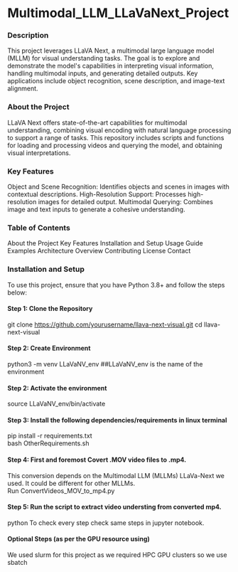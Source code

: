 # Multimodal_LLM_LLaVaNext_Project

### Description
This project leverages LLaVA Next, a multimodal large language model (MLLM) for visual understanding tasks. The goal is to explore and demonstrate the model's capabilities in interpreting visual information, handling multimodal inputs, and generating detailed outputs. Key applications include object recognition, scene description, and image-text alignment.

### About the Project
LLaVA Next offers state-of-the-art capabilities for multimodal understanding, combining visual encoding with natural language processing to support a range of tasks. This repository includes scripts and functions for loading and processing videos and querying the model, and obtaining visual interpretations.

### Key Features
Object and Scene Recognition: Identifies objects and scenes in images with contextual descriptions.
High-Resolution Support: Processes high-resolution images for detailed output.
Multimodal Querying: Combines image and text inputs to generate a cohesive understanding.

### Table of Contents
About the Project
Key Features
Installation and Setup
Usage Guide
Examples
Architecture Overview
Contributing
License
Contact

### Installation and Setup
To use this project, ensure that you have Python 3.8+ and follow the steps below:
#### Step 1: Clone the Repository
git clone https://github.com/yourusername/llava-next-visual.git
cd llava-next-visual

#### Step 2: Create Environment <br />
python3 -m venv LLaVaNV_env      ##LLaVaNV_env is the name of the environment

#### Step 2: Activate the environment
source LLaVaNV_env/bin/activate 

#### Step 3: Install the following dependencies/requirements in linux terminal <br />
pip install -r requirements.txt <br />
bash OtherRequirements.sh <br />

#### Step 4: First and foremost Covert .MOV video files to .mp4. 
This conversion depends on the Multimodal LLM (MLLMs) LLaVa-Next we used. It could be different for other MLLMs.<br />
Run ConvertVideos_MOV_to_mp4.py

#### Step 5: Run the script to extract video understing from converted mp4.
python <ADD name of the script>
To check every step check same steps in jupyter notebook.
#### Optional Steps (as per the GPU resource using)
We used slurm for this project as we required HPC GPU clusters so we use sbatch <br />


